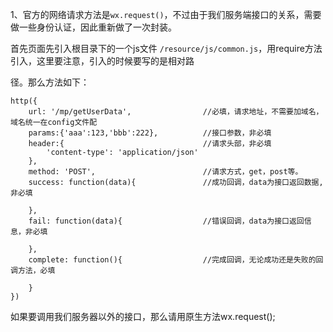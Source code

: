 1、官方的网络请求方法是`wx.request()`，不过由于我们服务端接口的关系，需要做一些身份认证，因此重新做了一次封装。

首先页面先引入根目录下的一个js文件 `/resource/js/common.js`，用require方法引入，这里要注意，引入的时候要写的是相对路

径。那么方法如下：

```catalog
http({
    url: '/mp/getUserData',                //必填，请求地址，不需要加域名，域名统一在config文件配
    params:{'aaa':123,'bbb':222},          //接口参数，非必填
    header:{                               //请求头部，非必填
        'content-type': 'application/json'
    },
    method: 'POST',                        //请求方式，get，post等。
    success: function(data){               //成功回调，data为接口返回数据,非必填
        
    },
    fail: function(data){                  //错误回调，data为接口返回信息，非必填
    
    },
    complete: function(){                  //完成回调，无论成功还是失败的回调方法，必填
    
    }
})
```

如果要调用我们服务器以外的接口，那么请用原生方法wx.request\(\);

